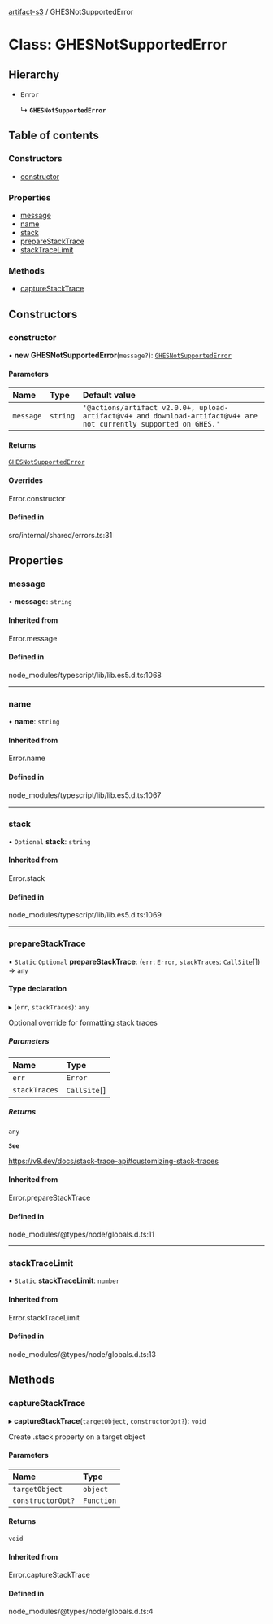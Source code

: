 [artifact-s3](../README.md) / GHESNotSupportedError

# Class: GHESNotSupportedError

## Hierarchy

- `Error`

  ↳ **`GHESNotSupportedError`**

## Table of contents

### Constructors

- [constructor](GHESNotSupportedError.md#constructor)

### Properties

- [message](GHESNotSupportedError.md#message)
- [name](GHESNotSupportedError.md#name)
- [stack](GHESNotSupportedError.md#stack)
- [prepareStackTrace](GHESNotSupportedError.md#preparestacktrace)
- [stackTraceLimit](GHESNotSupportedError.md#stacktracelimit)

### Methods

- [captureStackTrace](GHESNotSupportedError.md#capturestacktrace)

## Constructors

### constructor

• **new GHESNotSupportedError**(`message?`): [`GHESNotSupportedError`](GHESNotSupportedError.md)

#### Parameters

| Name | Type | Default value |
| :------ | :------ | :------ |
| `message` | `string` | `'@actions/artifact v2.0.0+, upload-artifact@v4+ and download-artifact@v4+ are not currently supported on GHES.'` |

#### Returns

[`GHESNotSupportedError`](GHESNotSupportedError.md)

#### Overrides

Error.constructor

#### Defined in

src/internal/shared/errors.ts:31

## Properties

### message

• **message**: `string`

#### Inherited from

Error.message

#### Defined in

node_modules/typescript/lib/lib.es5.d.ts:1068

___

### name

• **name**: `string`

#### Inherited from

Error.name

#### Defined in

node_modules/typescript/lib/lib.es5.d.ts:1067

___

### stack

• `Optional` **stack**: `string`

#### Inherited from

Error.stack

#### Defined in

node_modules/typescript/lib/lib.es5.d.ts:1069

___

### prepareStackTrace

▪ `Static` `Optional` **prepareStackTrace**: (`err`: `Error`, `stackTraces`: `CallSite`[]) => `any`

#### Type declaration

▸ (`err`, `stackTraces`): `any`

Optional override for formatting stack traces

##### Parameters

| Name | Type |
| :------ | :------ |
| `err` | `Error` |
| `stackTraces` | `CallSite`[] |

##### Returns

`any`

**`See`**

https://v8.dev/docs/stack-trace-api#customizing-stack-traces

#### Inherited from

Error.prepareStackTrace

#### Defined in

node_modules/@types/node/globals.d.ts:11

___

### stackTraceLimit

▪ `Static` **stackTraceLimit**: `number`

#### Inherited from

Error.stackTraceLimit

#### Defined in

node_modules/@types/node/globals.d.ts:13

## Methods

### captureStackTrace

▸ **captureStackTrace**(`targetObject`, `constructorOpt?`): `void`

Create .stack property on a target object

#### Parameters

| Name | Type |
| :------ | :------ |
| `targetObject` | `object` |
| `constructorOpt?` | `Function` |

#### Returns

`void`

#### Inherited from

Error.captureStackTrace

#### Defined in

node_modules/@types/node/globals.d.ts:4
